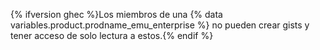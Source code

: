 {% ifversion ghec %}Los miembros de una {% data variables.product.prodname_emu_enterprise %} no pueden crear gists y tener acceso de solo lectura a estos.{% endif %}
